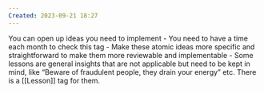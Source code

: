 ```yaml
---
Created: 2023-09-21 18:27
---
```

You can open up ideas you need to implement
		- You need to have a time each month to check this tag
		- Make these atomic ideas more specific and straightforward to make them more reviewable and implementable
	- Some lessons are general insights that are not applicable but need to be kept in mind, like “Beware of fraudulent people, they drain your energy” etc. There is a [[Lesson]] tag for them.

